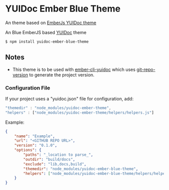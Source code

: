 # YUIDoc Ember Blue Theme

An theme based on [EmberJs YUIDoc theme](https://www.npmjs.com/package/yuidoc-ember-theme)

An Blue EmberJS based [YUIDoc](http://yui.github.io/yuidoc/) theme

```sh
$ npm install yuidoc-ember-blue-theme
```

## Notes

- This theme is to be used with [ember-cli-yuidoc](https://github.com/cibernox/ember-cli-yuidoc) which uses
[git-repo-version](https://github.com/cibernox/git-repo-version) to generate the project version.

### Configuration File

If your project uses a "yuidoc.json" file for configuration, add:

```js
"themedir" : "node_modules/yuidoc-ember-theme",
"helpers" : ["node_modules/yuidoc-ember-theme/helpers/helpers.js"]
```

Example:

```json
{
    "name": "Example",
    "url": "<GITHUB REPO URL>",
    "version": "0.1.0",
    "options": {
        "paths": "_location to parse_",
        "outdir": "build/docs",
        "exclude": "lib,docs,build",
        "themedir": "node_modules/yuidoc-ember-blue-theme",
        "helpers": ["node_modules/yuidoc-ember-blue-theme/helpers/helpers.js"]
    }
}
```

